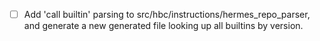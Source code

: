  - [ ] Add 'call builtin' parsing to src/hbc/instructions/hermes_repo_parser, and generate a new generated file looking up all builtins by version.